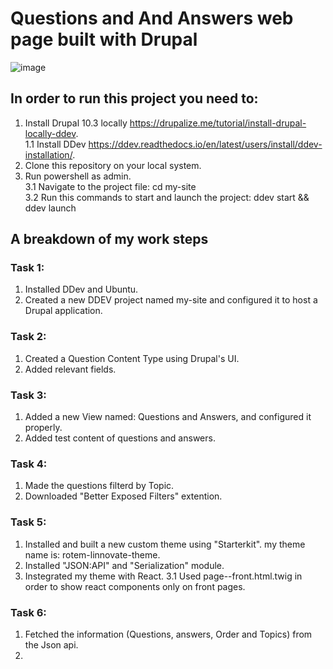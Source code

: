 # Questions and And Answers web page built with Drupal

![image](https://github.com/user-attachments/assets/78e5cf53-65f2-4dee-aff0-8ccc12f6f882)

## In order to run this project you need to:

1. Install Drupal 10.3 locally https://drupalize.me/tutorial/install-drupal-locally-ddev. <br/>
   1.1 Install DDev https://ddev.readthedocs.io/en/latest/users/install/ddev-installation/.
2. Clone this repository on your local system.
3. Run powershell as admin. <br/>
  3.1 Navigate to the project file: cd my-site <br/>
  3.2 Run this commands to start and launch the project: ddev start && ddev launch


## A breakdown of my work steps

### Task 1:
  1. Installed DDev and Ubuntu.
  2. Created a new DDEV project named my-site and configured it to host a Drupal application.

### Task 2:
  1. Created a Question Content Type using Drupal's UI.
  2. Added relevant fields.

### Task 3:
  1. Added a new View named: Questions and Answers, and configured it properly.
  2. Added test content of questions and answers. 

### Task 4:
  1. Made the questions filterd by Topic.
  2. Downloaded "Better Exposed Filters" extention. 

### Task 5:
  1. Installed and built a new custom theme using "Starterkit". my theme name is: rotem-linnovate-theme.
  2. Installed "JSON:API" and "Serialization" module.
  3. Instegrated my theme with React.
     3.1 Used page--front.html.twig in order to show react components only on front pages.

### Task 6:
  1. Fetched the information (Questions, answers, Order and Topics) from the Json api.
  2. 
